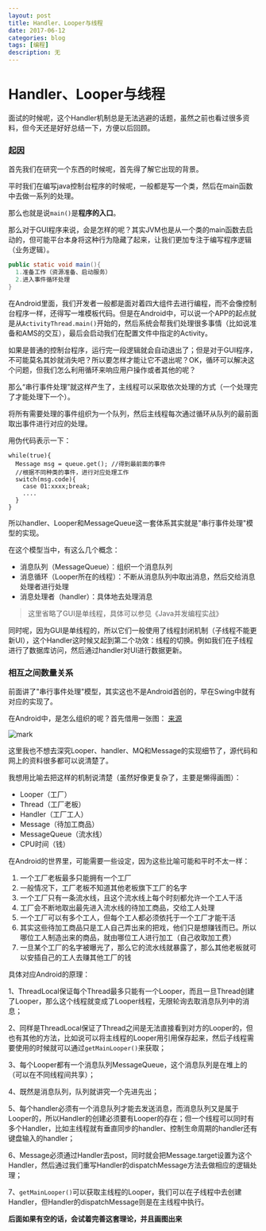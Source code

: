 ```yaml
---
layout: post
title: Handler、Looper与线程
date: 2017-06-12
categories: blog
tags: [编程]
description: 无
---
```


# Handler、Looper与线程

面试的时候呢，这个Handler机制总是无法逃避的话题，虽然之前也看过很多资料，但今天还是好好总结一下，方便以后回顾。

### 起因

首先我们在研究一个东西的时候呢，首先得了解它出现的背景。

平时我们在编写java控制台程序的时候呢，一般都是写一个类，然后在main函数中去做一系列的处理。

那么也就是说`main()`是**程序的入口**。

那么对于GUI程序来说，会是怎样的呢？其实JVM也是从一个类的main函数去启动的，但可能平台本身将这种行为隐藏了起来，让我们更加专注于编写程序逻辑（业务逻辑）。

```java
public static void main(){
  1.准备工作（资源准备、启动服务）
  2.进入事件循环处理
}
```

在Android里面，我们开发者一般都是面对着四大组件去进行编程，而不会像控制台程序一样，还得写一堆模板代码。但是在Android中，可以说一个APP的起点就是从`ActivityThread.main()`开始的，然后系统会帮我们处理很多事情（比如说准备和AMS的交互），最后会启动我们在配置文件中指定的Activity。

如果是普通的控制台程序，运行完一段逻辑就会自动退出了；但是对于GUI程序，不可能莫名其妙就消失吧？所以要怎样才能让它不退出呢？OK，循环可以解决这个问题，但我们怎么利用循环来响应用户操作或者其他的呢？

那么“串行事件处理”就这样产生了，主线程可以采取依次处理的方式（一个处理完了才能处理下一个）。

将所有需要处理的事件组织为一个队列，然后主线程每次通过循环从队列的最前面取出事件进行对应的处理。

用伪代码表示一下：

```
while(true){
  Message msg = queue.get(); //得到最前面的事件
  //根据不同种类的事件，进行对应处理工作
  switch(msg.code){
    case 01:xxxx;break;
    ....
  }
}
```

所以handler、Looper和MessageQueue这一套体系其实就是"串行事件处理"模型的实现。

在这个模型当中，有这么几个概念：

- 消息队列（MessageQueue）：组织一个消息队列
- 消息循环（Looper所在的线程）：不断从消息队列中取出消息，然后交给消息处理者进行处理
- 消息处理者（handler）：具体地去处理消息

> 这里省略了GUI是单线程，具体可以参见《Java并发编程实战》

同时呢，因为GUI是单线程的，所以它们一般使用了线程封闭机制（子线程不能更新UI），这个Handler这时候又起到第二个功效：线程的切换。例如我们在子线程进行了数据库访问，然后通过handler对UI进行数据更新。

### 相互之间数量关系

前面讲了"串行事件处理"模型，其实这也不是Android首创的，早在Swing中就有对应的实现了。

在Android中，是怎么组织的呢？首先借用一张图：  [来源](https://www.youtube.com/watch?v=aV2XfWwpiDU)

![mark](http://oicc5e0b7.bkt.clouddn.com/blog/20170611/222537285.png)

这里我也不想去深究Looper、handler、MQ和Message的实现细节了，源代码和网上的资料很多都可以说清楚了。

我想用比喻去把这样的机制说清楚（虽然好像更复杂了，主要是懒得画图）：

- Looper（工厂）
- Thread（工厂老板）
- Handler（工厂工人）
- Message（待加工商品）
- MessageQueue（流水线）
- CPU时间（钱）

在Android的世界里，可能需要一些设定，因为这些比喻可能和平时不太一样：

1. 一个工厂老板最多只能拥有一个工厂
2. 一般情况下，工厂老板不知道其他老板旗下工厂的名字
3. 一个工厂只有一条流水线，且这个流水线上每个时刻都允许一个工人干活
4. 工厂会不断地取出最先进入流水线的待加工商品，交给工人处理
5. 一个工厂可以有多个工人，但每个工人都必须依托于一个工厂才能干活
6. 其实这些待加工商品只是工人自己弄出来的把戏，他们只是想赚钱而已。所以哪位工人制造出来的商品，就由哪位工人进行加工（自己收取加工费）
7. 一旦某个工厂的名字被曝光了，那么它的流水线就暴露了，那么其他老板就可以安插自己的工人去赚其他工厂的钱

具体对应Android的原理：

1、ThreadLocal保证每个Thread最多只能有一个Looper，而且一旦Thread创建了Looper，那么这个线程就变成了Looper线程，无限轮询去取消息队列中的消息；

2、同样是ThreadLocal保证了Thread之间是无法直接看到对方的Looper的，但也有其他的方法，比如说可以将主线程的Looper用引用保存起来，然后子线程需要使用的时候就可以通过`getMainLooper()`来获取；

3、每个Looper都有一个消息队列MessageQueue，这个消息队列是在堆上的（可以在不同线程间共享）；

4、既然是消息队列，队列就讲究一个先进先出；

5、每个handler必须有一个消息队列才能去发送消息，而消息队列又是属于Looper的，所以Handler的创建必须要有Looper的存在；但一个线程可以同时有多个Handler，比如主线程就有垂直同步的handler、控制生命周期的handler还有键盘输入的handler；

6、Message必须通过Handler去post，同时就会把Message.target设置为这个Handler，然后通过我们重写Handler的dispatchMessage方法去做相应的逻辑处理；

7、`getMainLooper()`可以获取主线程的Looper，我们可以在子线程中去创建Handler，但Handler的dispatchMessage则是在主线程中执行。

**后面如果有空的话，会试着完善这套理论，并且画图出来**